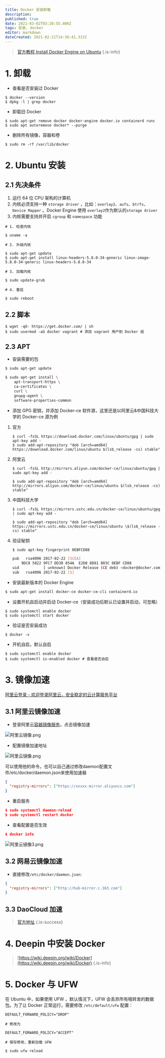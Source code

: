 ```yaml
---
title: Docker 安装卸载
description: 
published: true
date: 2021-03-02T03:20:55.806Z
tags: 安装, docker
editor: markdown
dateCreated: 2021-02-21T14:36:41.313Z
---
```


> [官方教程 Install Docker Engine on Ubuntu](https://docs.docker.com/engine/install/ubuntu/)
{.is-info}


# 1. 卸载

- 查看是否安装过 Docker

```shell
$ docker --version
$ dpkg -l | grep docker
```

- 卸载旧 Docker

```shell
$ sudo apt-get remove docker docker-engine docker.io containerd runc
$ sudo apt autoremove docker* --purge
```

- 删除所有镜像，容器和卷

```shell
$ sudo rm -rf /var/lib/docker
```

# 2. Ubuntu 安装

## 2.1 先决条件

1. 运行 64 位 CPU 架构的计算机
2. 内核必须支持一种 `storage driver` ，比如：`overlay2`、`aufs`、`btrfs`、`Device Mapper` 。Docker Engine 使用 `overlay2`作为默认的`storage driver`
3. 内核需要支持并开启 `cgroup` 和 `namespace` 功能

```shell
# 1. 检查内核

$ uname -a

# 2. 升级内核

$ sudo apt-get update
$ sudo apt-get install linux-headers-5.8.0-34-generic linux-image-5.8.0-34-generic linux-headers-5.8.0-34

# 3. 加载内核

$ sudo update-grub

# 4. 重启

$ sudo reboot
```

## 2.2 脚本

```shell
$ wget -qO- https://get.docker.com/ | sh
$ sudo usermod -aG docker vagrant # 添加 vagrant 用户到 Docker 组
```

## 2.3 APT

- 安装需要的包

```bash
$ sudo apt-get update

$ sudo apt-get install \
    apt-transport-https \
    ca-certificates \
    curl \
    gnupg-agent \
    software-properties-common
```

- 添加 GPG 密钥，并添加 Docker-ce 软件源，这里还是以阿里云&中国科技大学的 Docker-ce 源为例

1. 官方

    ```shell
    $ curl -fsSL https://download.docker.com/linux/ubuntu/gpg | sudo apt-key add -
    $ sudo add-apt-repository "deb [arch=amd64] https://download.docker.com/linux/ubuntu $(lsb_release -cs) stable"
    ```

2. 阿里云

    ```shell
    $ curl -fsSL http://mirrors.aliyun.com/docker-ce/linux/ubuntu/gpg | sudo apt-key add -

    $ sudo add-apt-repository "deb [arch=amd64] http://mirrors.aliyun.com/docker-ce/linux/ubuntu $(lsb_release -cs) stable"
    ```

3. 中国科技大学

    ```shell
    $ curl -fsSL https://mirrors.ustc.edu.cn/docker-ce/linux/ubuntu/gpg | sudo apt-key add -

    $ sudo add-apt-repository "deb [arch=amd64] https://mirrors.ustc.edu.cn/docker-ce/linux/ubuntu \$(lsb_release -cs) stable"
    ```

3. 验证秘钥

    ```bash
    $ sudo apt-key fingerprint 0EBFCD88

    pub   rsa4096 2017-02-22 [SCEA]
        9DC8 5822 9FC7 DD38 854A  E2D8 8D81 803C 0EBF CD88
    uid           [ unknown] Docker Release (CE deb) <docker@docker.com>
    sub   rsa4096 2017-02-22 [S]
    ```


- 安装最新版本的 Docker Engine

```bash
$ sudo apt-get install docker-ce docker-ce-cli containerd.io
```

- 设置开机自启动并启动 Docker-ce（安装成功后默认已设置并启动，可忽略）

```shell
$ sudo systemctl enable docker
$ sudo systemctl start docker
```

- 验证是否安装成功

```shell
$ docker -v
```

- 开机自启，默认自启

```shell
$ sudo systemctl enable docker
$ sudo systemctl is-enabled docker # 查看是否自启
```

# 3. 镜像加速

[阿里云登录 - 欢迎登录阿里云，安全稳定的云计算服务平台](https://cr.console.aliyun.com/cn-hangzhou/instances/mirrors)

## 3.1 阿里云镜像加速

- 登录阿里云[容器镜像服务](https://cr.console.aliyun.com/cn-hangzhou/instances/repositories)，点击镜像加速

![阿里云镜像.png](/assets/docker/阿里云镜像.png)

- 配置镜像加速地址

![阿里云镜像.png](/assets/docker/阿里云镜像2.jpg)

可以使用他的命令，也可以自己通过修改daemon配置文件/etc/docker/daemon.json来使用加速器

```json
{
  "registry-mirrors": ["https://xxxxx.mirror.aliyuncs.com"]
}
```

- 重启服务

```json
$ sudo systemctl daemon-reload
$ sudo systemctl restart docker
```

- 查看配置是否生效

```json
$ docker info
```

![阿里云镜像3.png](/assets/docker/阿里云镜像3.png)

## 3.2 网易云镜像加速

- 直接修改`/etc/docker/daemon.json`:

```json
{
  "registry-mirrors": ["http://hub-mirror.c.163.com"]
}
```

## 3.3 DaoCloud 加速

> [官方地址](https://dashboard.daocloud.io/packages/explore)
{.is-success}


# 4. Deepin 中安装 Docker

> [https://wiki.deepin.org/wiki/Docker](https://wiki.deepin.org/wiki/Docker)
{.is-info}


# 5. Docker 与 UFW

在 Ubuntu 中，如果使用 UFW ，默认情况下，UFW 会丢弃所有哦转发的数据包。为了让 Docker 正常运行，需要修改 `/etc/default/ufw` 配置：

```shell
DEFAULT_FORWARD_POLICY="DROP"

# 修改为

DEFAULT_FORWARD_POLICY="ACCEPT"

# 保存修改，重新加载 UFW

$ sudo ufw reload
```
